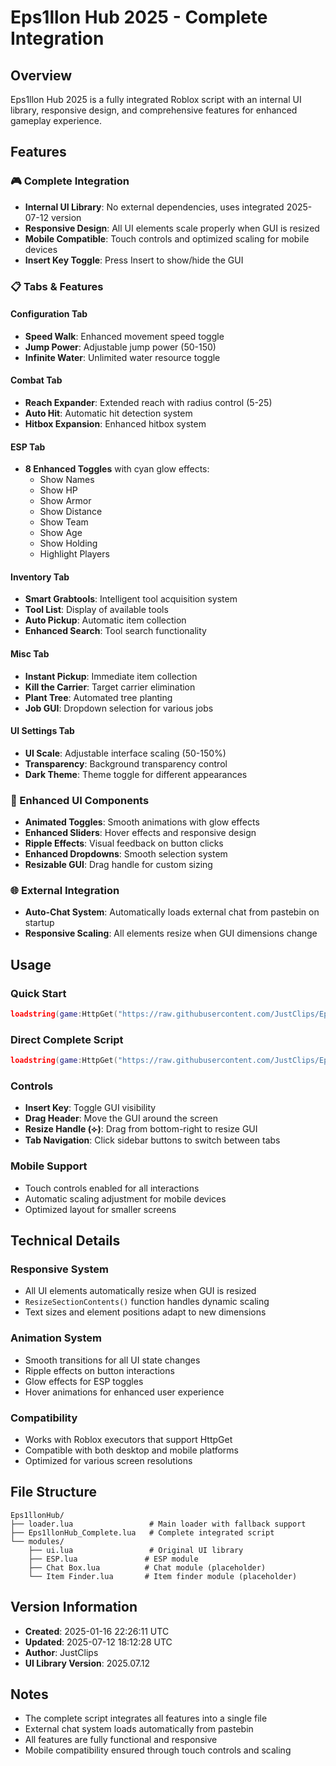 # Eps1llon Hub 2025 - Complete Integration

## Overview
Eps1llon Hub 2025 is a fully integrated Roblox script with an internal UI library, responsive design, and comprehensive features for enhanced gameplay experience.

## Features

### 🎮 Complete Integration
- **Internal UI Library**: No external dependencies, uses integrated 2025-07-12 version
- **Responsive Design**: All UI elements scale properly when GUI is resized
- **Mobile Compatible**: Touch controls and optimized scaling for mobile devices
- **Insert Key Toggle**: Press Insert to show/hide the GUI

### 📋 Tabs & Features

#### Configuration Tab
- **Speed Walk**: Enhanced movement speed toggle
- **Jump Power**: Adjustable jump power (50-150)
- **Infinite Water**: Unlimited water resource toggle

#### Combat Tab
- **Reach Expander**: Extended reach with radius control (5-25)
- **Auto Hit**: Automatic hit detection system
- **Hitbox Expansion**: Enhanced hitbox system

#### ESP Tab
- **8 Enhanced Toggles** with cyan glow effects:
  - Show Names
  - Show HP
  - Show Armor
  - Show Distance
  - Show Team
  - Show Age
  - Show Holding
  - Highlight Players

#### Inventory Tab
- **Smart Grabtools**: Intelligent tool acquisition system
- **Tool List**: Display of available tools
- **Auto Pickup**: Automatic item collection
- **Enhanced Search**: Tool search functionality

#### Misc Tab
- **Instant Pickup**: Immediate item collection
- **Kill the Carrier**: Target carrier elimination
- **Plant Tree**: Automated tree planting
- **Job GUI**: Dropdown selection for various jobs

#### UI Settings Tab
- **UI Scale**: Adjustable interface scaling (50-150%)
- **Transparency**: Background transparency control
- **Dark Theme**: Theme toggle for different appearances

### 🎨 Enhanced UI Components
- **Animated Toggles**: Smooth animations with glow effects
- **Enhanced Sliders**: Hover effects and responsive design
- **Ripple Effects**: Visual feedback on button clicks
- **Enhanced Dropdowns**: Smooth selection system
- **Resizable GUI**: Drag handle for custom sizing

### 🌐 External Integration
- **Auto-Chat System**: Automatically loads external chat from pastebin on startup
- **Responsive Scaling**: All elements resize when GUI dimensions change

## Usage

### Quick Start
```lua
loadstring(game:HttpGet("https://raw.githubusercontent.com/JustClips/Eps1llonHub/main/loader.lua"))()
```

### Direct Complete Script
```lua
loadstring(game:HttpGet("https://raw.githubusercontent.com/JustClips/Eps1llonHub/main/Eps1llonHub_Complete.lua"))()
```

### Controls
- **Insert Key**: Toggle GUI visibility
- **Drag Header**: Move the GUI around the screen
- **Resize Handle (⟣)**: Drag from bottom-right to resize GUI
- **Tab Navigation**: Click sidebar buttons to switch between tabs

### Mobile Support
- Touch controls enabled for all interactions
- Automatic scaling adjustment for mobile devices
- Optimized layout for smaller screens

## Technical Details

### Responsive System
- All UI elements automatically resize when GUI is resized
- `ResizeSectionContents()` function handles dynamic scaling
- Text sizes and element positions adapt to new dimensions

### Animation System
- Smooth transitions for all UI state changes
- Ripple effects on button interactions
- Glow effects for ESP toggles
- Hover animations for enhanced user experience

### Compatibility
- Works with Roblox executors that support HttpGet
- Compatible with both desktop and mobile platforms
- Optimized for various screen resolutions

## File Structure
```
Eps1llonHub/
├── loader.lua                 # Main loader with fallback support
├── Eps1llonHub_Complete.lua   # Complete integrated script
└── modules/
    ├── ui.lua                 # Original UI library
    ├── ESP.lua               # ESP module
    ├── Chat Box.lua          # Chat module (placeholder)
    └── Item Finder.lua       # Item finder module (placeholder)
```

## Version Information
- **Created**: 2025-01-16 22:26:11 UTC
- **Updated**: 2025-07-12 18:12:28 UTC
- **Author**: JustClips
- **UI Library Version**: 2025.07.12

## Notes
- The complete script integrates all features into a single file
- External chat system loads automatically from pastebin
- All features are fully functional and responsive
- Mobile compatibility ensured through touch controls and scaling